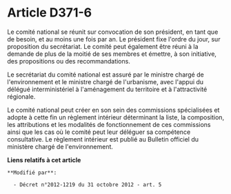 # Article D371-6

Le comité national se réunit sur convocation de son président, en tant que de besoin, et au moins une fois par an. Le
président fixe l'ordre du jour, sur proposition du secrétariat. Le comité peut également être réuni à la demande de plus de
la moitié de ses membres et émettre, à son initiative, des propositions ou des recommandations.

Le secrétariat du comité national est assuré par le ministre chargé de l'environnement et le ministre chargé de l'urbanisme,
avec l'appui du délégué interministériel à l'aménagement du territoire et à l'attractivité régionale.

Le comité national peut créer en son sein des commissions spécialisées et adopte à cette fin un règlement intérieur
déterminant la liste, la composition, les attributions et les modalités de fonctionnement de ces commissions ainsi que les
cas où le comité peut leur déléguer sa compétence consultative. Le règlement intérieur est publié au Bulletin officiel du
ministère chargé de l'environnement.

**Liens relatifs à cet article**

	**Modifié par**:

	  - Décret n°2012-1219 du 31 octobre 2012 - art. 5

